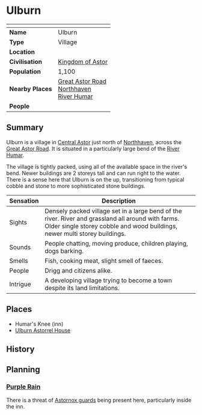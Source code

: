 # Ulburn

| []() | |
| --- | --- |
| **Name** | Ulburn |
| **Type** | Village |
| **Location** | |
| **Civilisation** | [Kingdom of Astor](../../civilisations/kingdom-of-astor/kingdom-of-astor.md) |
| **Population** | 1,100 |
| **Nearby Places** | [Great Astor Road](../roads/great-astor-road.md)<br>[Northhaven](../cities/northhaven.md)<br>[River Humar](../rivers-lakes/river-humar.md) |
| **People** | |

## Summary

Ulburn is a village in [Central Astor](../regions/central-astor.md) just north of [Northhaven](../cities/northhaven.md), across the [Great Astor Road](../roads/great-astor-road.md). It is situated in a particularly large bend of the [River Humar](../rivers-lakes/river-humar.md).

The village is tightly packed, using all of the available space in the river's bend. Newer buildings are 2 storeys tall and can run right to the water. There is a sense here that Ulburn is on the up, transitioning from typical cobble and stone to more sophisticated stone buildings.

| Sensation | Description |
| ---- | --- |
| Sights | Densely packed village set in a large bend of the river. River and grassland all around with farms. Older single storey cobble and wood buildings, newer multi storey buildings. |
| Sounds | People chatting, moving produce, children playing, dogs barking. |
| Smells | Fish, cooking meat, slight smell of faeces. |
| People | Drigg and citizens alike. |
| Intrigue | A developing village trying to become a town despite its land limitations. |

## Places

- Humar's Knee (inn)
- [Ulburn Astorrel House](../buildings/ulburn-astorrel-house.md)

## History

## Planning

### [Purple Rain](../../campaigns/C1-purple-rain.md)

There is a threat of [Astornox guards](../../organisations/astornox/ranks/astornox-guard.md) being present here, particularly inside the inn.

